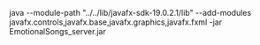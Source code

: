 java --module-path "../../lib/javafx-sdk-19.0.2.1/lib" --add-modules
javafx.controls,javafx.base,javafx.graphics,javafx.fxml -jar EmotionalSongs_server.jar